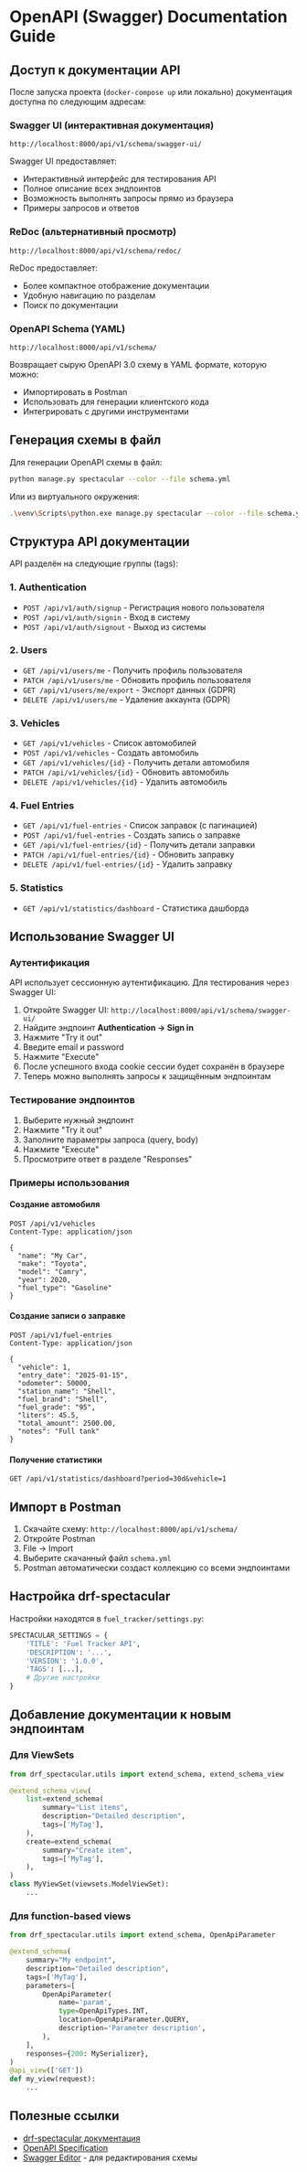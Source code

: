 # OpenAPI (Swagger) Documentation Guide

## Доступ к документации API

После запуска проекта (`docker-compose up` или локально) документация доступна по следующим адресам:

### Swagger UI (интерактивная документация)
```
http://localhost:8000/api/v1/schema/swagger-ui/
```

Swagger UI предоставляет:
- Интерактивный интерфейс для тестирования API
- Полное описание всех эндпоинтов
- Возможность выполнять запросы прямо из браузера
- Примеры запросов и ответов

### ReDoc (альтернативный просмотр)
```
http://localhost:8000/api/v1/schema/redoc/
```

ReDoc предоставляет:
- Более компактное отображение документации
- Удобную навигацию по разделам
- Поиск по документации

### OpenAPI Schema (YAML)
```
http://localhost:8000/api/v1/schema/
```

Возвращает сырую OpenAPI 3.0 схему в YAML формате, которую можно:
- Импортировать в Postman
- Использовать для генерации клиентского кода
- Интегрировать с другими инструментами

## Генерация схемы в файл

Для генерации OpenAPI схемы в файл:

```bash
python manage.py spectacular --color --file schema.yml
```

Или из виртуального окружения:

```bash
.\venv\Scripts\python.exe manage.py spectacular --color --file schema.yml
```

## Структура API документации

API разделён на следующие группы (tags):

### 1. Authentication
- `POST /api/v1/auth/signup` - Регистрация нового пользователя
- `POST /api/v1/auth/signin` - Вход в систему
- `POST /api/v1/auth/signout` - Выход из системы

### 2. Users
- `GET /api/v1/users/me` - Получить профиль пользователя
- `PATCH /api/v1/users/me` - Обновить профиль пользователя
- `GET /api/v1/users/me/export` - Экспорт данных (GDPR)
- `DELETE /api/v1/users/me` - Удаление аккаунта (GDPR)

### 3. Vehicles
- `GET /api/v1/vehicles` - Список автомобилей
- `POST /api/v1/vehicles` - Создать автомобиль
- `GET /api/v1/vehicles/{id}` - Получить детали автомобиля
- `PATCH /api/v1/vehicles/{id}` - Обновить автомобиль
- `DELETE /api/v1/vehicles/{id}` - Удалить автомобиль

### 4. Fuel Entries
- `GET /api/v1/fuel-entries` - Список заправок (с пагинацией)
- `POST /api/v1/fuel-entries` - Создать запись о заправке
- `GET /api/v1/fuel-entries/{id}` - Получить детали заправки
- `PATCH /api/v1/fuel-entries/{id}` - Обновить заправку
- `DELETE /api/v1/fuel-entries/{id}` - Удалить заправку

### 5. Statistics
- `GET /api/v1/statistics/dashboard` - Статистика дашборда

## Использование Swagger UI

### Аутентификация

API использует сессионную аутентификацию. Для тестирования через Swagger UI:

1. Откройте Swagger UI: `http://localhost:8000/api/v1/schema/swagger-ui/`
2. Найдите эндпоинт **Authentication → Sign in**
3. Нажмите "Try it out"
4. Введите email и password
5. Нажмите "Execute"
6. После успешного входа cookie сессии будет сохранён в браузере
7. Теперь можно выполнять запросы к защищённым эндпоинтам

### Тестирование эндпоинтов

1. Выберите нужный эндпоинт
2. Нажмите "Try it out"
3. Заполните параметры запроса (query, body)
4. Нажмите "Execute"
5. Просмотрите ответ в разделе "Responses"

### Примеры использования

#### Создание автомобиля
```
POST /api/v1/vehicles
Content-Type: application/json

{
  "name": "My Car",
  "make": "Toyota",
  "model": "Camry",
  "year": 2020,
  "fuel_type": "Gasoline"
}
```

#### Создание записи о заправке
```
POST /api/v1/fuel-entries
Content-Type: application/json

{
  "vehicle": 1,
  "entry_date": "2025-01-15",
  "odometer": 50000,
  "station_name": "Shell",
  "fuel_brand": "Shell",
  "fuel_grade": "95",
  "liters": 45.5,
  "total_amount": 2500.00,
  "notes": "Full tank"
}
```

#### Получение статистики
```
GET /api/v1/statistics/dashboard?period=30d&vehicle=1
```

## Импорт в Postman

1. Скачайте схему: `http://localhost:8000/api/v1/schema/`
2. Откройте Postman
3. File → Import
4. Выберите скачанный файл `schema.yml`
5. Postman автоматически создаст коллекцию со всеми эндпоинтами

## Настройка drf-spectacular

Настройки находятся в `fuel_tracker/settings.py`:

```python
SPECTACULAR_SETTINGS = {
    'TITLE': 'Fuel Tracker API',
    'DESCRIPTION': '...',
    'VERSION': '1.0.0',
    'TAGS': [...],
    # Другие настройки
}
```

## Добавление документации к новым эндпоинтам

### Для ViewSets

```python
from drf_spectacular.utils import extend_schema, extend_schema_view

@extend_schema_view(
    list=extend_schema(
        summary="List items",
        description="Detailed description",
        tags=['MyTag'],
    ),
    create=extend_schema(
        summary="Create item",
        tags=['MyTag'],
    ),
)
class MyViewSet(viewsets.ModelViewSet):
    ...
```

### Для function-based views

```python
from drf_spectacular.utils import extend_schema, OpenApiParameter

@extend_schema(
    summary="My endpoint",
    description="Detailed description",
    tags=['MyTag'],
    parameters=[
        OpenApiParameter(
            name='param',
            type=OpenApiTypes.INT,
            location=OpenApiParameter.QUERY,
            description='Parameter description',
        ),
    ],
    responses={200: MySerializer},
)
@api_view(['GET'])
def my_view(request):
    ...
```

## Полезные ссылки

- [drf-spectacular документация](https://drf-spectacular.readthedocs.io/)
- [OpenAPI Specification](https://swagger.io/specification/)
- [Swagger Editor](https://editor.swagger.io/) - для редактирования схемы

